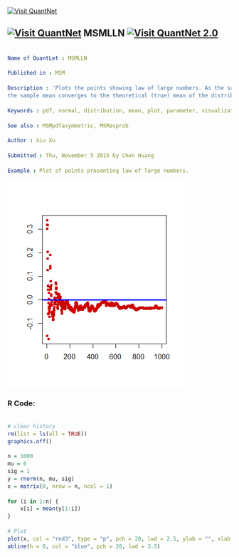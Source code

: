 
[<img src="https://github.com/QuantLet/Styleguide-and-FAQ/blob/master/pictures/banner.png" width="888" alt="Visit QuantNet">](http://quantlet.de/)

## [<img src="https://github.com/QuantLet/Styleguide-and-FAQ/blob/master/pictures/qloqo.png" alt="Visit QuantNet">](http://quantlet.de/) **MSMLLN** [<img src="https://github.com/QuantLet/Styleguide-and-FAQ/blob/master/pictures/QN2.png" width="60" alt="Visit QuantNet 2.0">](http://quantlet.de/)

```yaml

Name of QuantLet : MSMLLN

Published in : MSM

Description : 'Plots the points showing law of large numbers. As the sample size becomes larger,
the sample mean converges to the theoretical (true) mean of the distribution.'

Keywords : pdf, normal, distribution, mean, plot, parameter, visualization, discrete

See also : MSMpdfasymmetric, MSMasprob

Author : Xiu Xu

Submitted : Thu, November 5 2015 by Chen Huang

Example : Plot of points presenting law of large numbers.

```

![Picture1](MSMLLN.png)


### R Code:
```r

# clear history
rm(list = ls(all = TRUE))
graphics.off()

n = 1000
mu = 0
sig = 1
y = rnorm(n, mu, sig)
x = matrix(0, nrow = n, ncol = 1)

for (i in 1:n) {
    x[i] = mean(y[1:i])
}

# Plot
plot(x, col = "red3", type = "p", pch = 20, lwd = 2.5, ylab = "", xlab = "")
abline(h = 0, col = "blue", pch = 20, lwd = 3.5)

```

